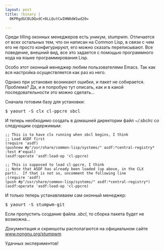 ```yaml
--- 
layout: post
title: !binary |
  0KPRgdGC0LDQvdC+0LLQutCwIHN0dW1wd20=

---
```

Среди tilling оконных менеджеров есть уникум, stumpwm. Отличается от всех остальных тем, что он написан на Common Lisp, в связи с чем его не просто конфигурируют, его можно сказать переписывают. Все поведение, внешний вид, все это задается с помощью программного кода на языке программирования Lisp.

Особо этот оконный менеджер любим пользователями Emacs. Так как вся настройка осуществляется как раз из него.

Однако при установке возникают ошибки, и пакет не собирается. Проблема? Да, и я попробую тут описать, как и в какой последовательности это можно сделать...
<!--more-->
Сначала готовим базу для установки:
<pre>$ yaourt -S clx cl-ppcre sbcl</pre>

И теперь необходимо создать в домашней директории файл <em>~/.sbclrc</em> со следующим содержимым:
<pre><code>;; This is to have clx running when sbcl begins, I think
;; Load ASDF first
(require 'asdf)
(pushnew #p"/usr/share/common-lisp/systems/" asdf:*central-registry* :test #'equal)
(asdf:operate 'asdf:load-op 'cl-ppcre)

;; This is supposed to load cl-ppcre, I think
;; Note that ASDF has already been loaded (up above, in the CLX part).  If that is not so, uncomment the following line
;(require 'asdf)
(push #p"/usr/share/common-lisp/systems/" asdf:*central-registry*)
(asdf:operate 'asdf:load-op 'cl-ppcre)</code></pre>

И только теперь устанавливаем сам оконный менеджер:
<pre>$ yaourt -S stumpwm-git</pre>

Если пропустить создание файла <em>.sbcl</em>, то сборка пакета будет не возможна...

Документация и скриншоты располагаются на официальном сайте <a href="http://www.nongnu.org/stumpwm/index.html" target="_blank">www.nongnu.org/stumpwm</a>

Удачных экспериментов!
